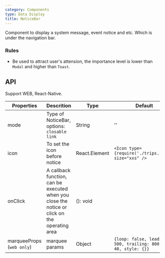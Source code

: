 ```yaml
---
category: Components
type: Data Display
title: NoticeBar
---
```


Component to display a system message, event notice and etc. Which is under the navigation bar.

### Rules

- Be used to attract user's attension, the importance level is lower than `Modal` and higher than `Toast`.

## API

Support WEB, React-Native.

Properties | Descrition | Type | Default
-----------|------------|------|--------
| mode    | Type of NoticeBar, options: `closable` `link`   | String |  ''  |
| icon    | To set the icon before notice  |  React.Element | `<Icon type={require('./trips.svg')} size="xxs" />`|
| onClick    | A callback function, can be executed when you close the notice or click on the operating area   | (): void |   |
| marqueeProps (`web only`) | marquee params       | Object | `{loop: false, leading: 500, trailing: 800, fps: 40, style: {}}`  |
